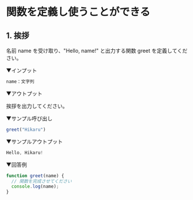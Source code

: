 # 関数を定義し使うことができる

## 1. 挨拶

名前 name を受け取り、"Hello, name!" と出力する関数 greet を定義してください。

▼インプット

```js
name：文字列
```

▼アウトプット

挨拶を出力してください。

▼サンプル呼び出し

```js
greet("Hikaru")
```

▼サンプルアウトプット

```js
Hello, Hikaru!
```

▼回答例

```js
function greet(name) {
  // 関数を完成させてください
  console.log(name);
}
```

